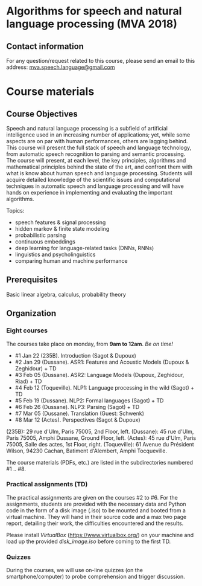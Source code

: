 # Algorithms for speech and natural language processing (MVA 2018)

## Contact information
For any question/request related to this course, please send an email to this address: mva.speech.language@gmail.com

# Course materials

## Course Objectives

Speech and natural language processing is a subfield of artificial intelligence used in an increasing number of applications; yet, while some aspects are on par with human performances, others are lagging behind. This course will present the full stack of speech and language technology, from automatic speech recognition to parsing and semantic processing. The course will present, at each level, the key principles, algorithms and mathematical principles behind the state of the art, and confront them with what is know about human speech and language processing. Students will acquire detailed knowledge of the scientific issues and computational techniques in automatic speech and language processing and will have hands on experience in implementing and evaluating the important algorithms.
 
Topics:
- speech features & signal processing
- hidden markov & finite state modeling
- probabilistic parsing
- continuous embeddings
- deep learning for language-related tasks (DNNs, RNNs)
- linguistics and psycholinguistics
- comparing human and machine performance

## Prerequisites
Basic linear algebra, calculus, probability theory

## Organization

### Eight courses 
The courses take place on monday, from **9am to 12am**. _Be on time!_

- #1 Jan 22 (235B).     Introduction (Sagot & Dupoux)
- #2 Jan 29 (Dussane).  ASR1: Features and Acoustic Models (Dupoux & Zeghidour) + TD
- #3 Feb 05 (Dussane).  ASR2: Language Models (Dupoux, Zeghidour, Riad) + TD
- #4 Feb 12 (Toqueville).  NLP1: Language processing in the wild (Sagot) + TD
- #5 Feb 19 (Dussane).  NLP2: Formal languages (Sagot) + TD
- #6 Feb 26 (Dussane).  NLP3: Parsing (Sagot) + TD
- #7 Mar 05 (Dussane).  Translation (Guest: Schwenk)
- #8 Mar 12 (Actes).    Perspectives (Sagot & Dupoux)

(235B): 29 rue d'Ulm, Paris 75005, 2nd Floor, left.
(Dussane): 45 rue d'Ulm, Paris 75005, Amphi Dussane, Ground Floor, left.
(Actes): 45 rue d'Ulm, Paris 75005, Salle des actes, 1st Floor, right.
(Toqueville): 61 Avenue du Président Wilson, 94230 Cachan, Batiment d'Alembert, Amphi Tocqueville.

The course materials (PDFs, etc.) are listed in the subdirectories numbered #1 .. #8. 

### Practical assignments (TD)
The practical assignments are given on the courses #2 to #6. For the assignments, students are provided with the necessary data and Python code in the form of a disk image (.iso) to be mounted and booted from a virtual machine. They will hand in their source code and a max two page report, detailing their work, the difficulties encountered and the results. 

Please install *VirtualBox* (https://www.virtualbox.org/) on your machine and load up the provided *disk_image.iso* before coming to the first TD. 

### Quizzes

During the courses, we will use on-line quizzes (on the smartphone/computer) to probe comprehension and trigger discussion.


